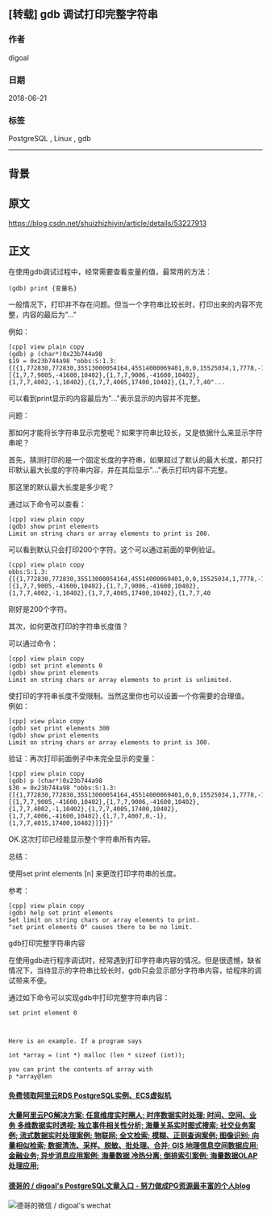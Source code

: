## [转载] gdb 调试打印完整字符串  
                                                                   
### 作者         
digoal                                                                   
         
### 日期      
2018-06-21        
                                     
### 标签                          
PostgreSQL , Linux , gdb  
                                                                   
----                                                                   
                                                                   
## 背景      
## 原文  
https://blog.csdn.net/shuizhizhiyin/article/details/53227913  
  
## 正文  
在使用gdb调试过程中，经常需要查看变量的值，最常用的方法：  
  
```  
(gdb) print {变量名}  
```  
  
一般情况下，打印并不存在问题。但当一个字符串比较长时，打印出来的内容不完整，内容的最后为"..."  
  
例如：  
  
```  
[cpp] view plain copy  
(gdb) p (char*)0x23b744a98    
$19 = 0x23b744a98 "obbs:S:1.3:{[{1,772830,772830,35513000054164,45514000069401,0,0,15525034,1,7778,-1,0,0,1,1,[{1,7,7,9005,-41600,10402},{1,7,7,9006,-41600,10402},{1,7,7,4002,-1,10402},{1,7,7,4005,17400,10402},{1,7,7,40"...    
```  
  
可以看到print显示的内容最后为"..."表示显示的内容并不完整。  
  
  
问题：  
  
那如何才能将长字符串显示完整呢？如果字符串比较长，又是依据什么来显示字符串呢？  
  
  
  
首先，猜测打印的是一个固定长度的字符串，如果超过了默认的最大长度，那只打印默认最大长度的字符串内容，并在其后显示"..."表示打印内容不完整。  
  
那这里的默认最大长度是多少呢？  
  
通过以下命令可以查看：  
  
```  
[cpp] view plain copy  
(gdb) show print elements    
Limit on string chars or array elements to print is 200.    
```  
  
可以看到默认只会打印200个字符。这个可以通过前面的举例验证。  
  
```  
[cpp] view plain copy  
obbs:S:1.3:{[{1,772830,772830,35513000054164,45514000069401,0,0,15525034,1,7778,-1,0,0,1,1,[{1,7,7,9005,-41600,10402},{1,7,7,9006,-41600,10402},{1,7,7,4002,-1,10402},{1,7,7,4005,17400,10402},{1,7,7,40    
```  
  
刚好是200个字符。  
  
  
其次，如何更改打印的字符串长度值？  
  
可以通过命令：  
  
```  
[cpp] view plain copy  
(gdb) set print elements 0    
(gdb) show print elements     
Limit on string chars or array elements to print is unlimited.    
```  
  
使打印的字符串长度不受限制。当然这里你也可以设置一个你需要的合理值。  
例如：  
  
```  
[cpp] view plain copy  
(gdb) set print elements 300    
(gdb) show print elements    
Limit on string chars or array elements to print is 300.    
```  
  
验证：再次打印前面例子中未完全显示的变量：  
  
```  
[cpp] view plain copy  
(gdb) p (char*)0x23b744a98    
$30 = 0x23b744a98 "obbs:S:1.3:{[{1,772830,772830,35513000054164,45514000069401,0,0,15525034,1,7778,-1,0,0,1,1,[{1,7,7,9005,-41600,10402},{1,7,7,9006,-41600,10402},{1,7,7,4002,-1,10402},{1,7,7,4005,17400,10402},{1,7,7,4006,-41600,10402},{1,7,7,4007,0,-1},{1,7,7,4015,17400,10402}]}]}"    
```  
  
OK.这次打印已经能显示整个字符串所有内容。  
  
  
  
总结：  
  
使用set print elements [n] 来更改打印字符串的长度。  
  
  
  
  
  
参考：  
  
```  
[cpp] view plain copy  
(gdb) help set print elements    
Set limit on string chars or array elements to print.    
"set print elements 0" causes there to be no limit.    
```  
   
  
gdb打印完整字符串内容    
  
在使用gdb进行程序调试时，经常遇到打印字符串内容的情况。但是很遗憾，缺省情况下，当待显示的字符串比较长时，gdb只会显示部分字符串内容，给程序的调试带来不便。  
  
通过如下命令可以实现gdb中打印完整字符串内容：  
  
```  
set print element 0  
  
  
  
Here is an example. If a program says  
  
int *array = (int *) malloc (len * sizeof (int));  
  
you can print the contents of array with  
p *array@len  
```  
  
  
  
  
  
  
  
  
  
  
  
  
  
  
  
  
  
  
  
  
  
  
  
  
  
  
  
  
  
  
  
  
  
  
  
  
  
  
#### [免费领取阿里云RDS PostgreSQL实例、ECS虚拟机](https://www.aliyun.com/database/postgresqlactivity "57258f76c37864c6e6d23383d05714ea")
  
  
#### [大量阿里云PG解决方案: 任意维度实时圈人; 时序数据实时处理; 时间、空间、业务 多维数据实时透视; 独立事件相关性分析; 海量关系实时图式搜索; 社交业务案例; 流式数据实时处理案例; 物联网; 全文检索; 模糊、正则查询案例; 图像识别; 向量相似检索; 数据清洗、采样、脱敏、批处理、合并; GIS 地理信息空间数据应用; 金融业务; 异步消息应用案例; 海量数据 冷热分离; 倒排索引案例; 海量数据OLAP处理应用;](https://yq.aliyun.com/topic/118 "40cff096e9ed7122c512b35d8561d9c8")
  
  
#### [德哥的 / digoal's PostgreSQL文章入口 - 努力做成PG资源最丰富的个人blog](https://github.com/digoal/blog/blob/master/README.md "22709685feb7cab07d30f30387f0a9ae")
  
  
![德哥的微信 / digoal's wechat](../pic/digoal_weixin.jpg "f7ad92eeba24523fd47a6e1a0e691b59")
  
